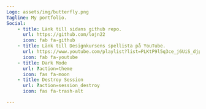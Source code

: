 ```yaml
---
Logo: assets/img/butterfly.png
Tagline: My portfolio.
Social:
    - title: Länk till sidans github repo.
      url: https://github.com/lojn22
      icon: fab fa-github
    - title: Länk till Designkursens spellista på YouTube.
      url: https://www.youtube.com/playlist?list=PLKtP9l5q3ce_j6UiS_djpsbwBolxz8WZ8
      icon: fab fa-youtube
    - title: Dark Mode
      url: ?action=theme
      icon: fas fa-moon
    - title: Destroy Session
      url: ?action=session_destroy
      icon: fas fa-trash-alt

---
```

